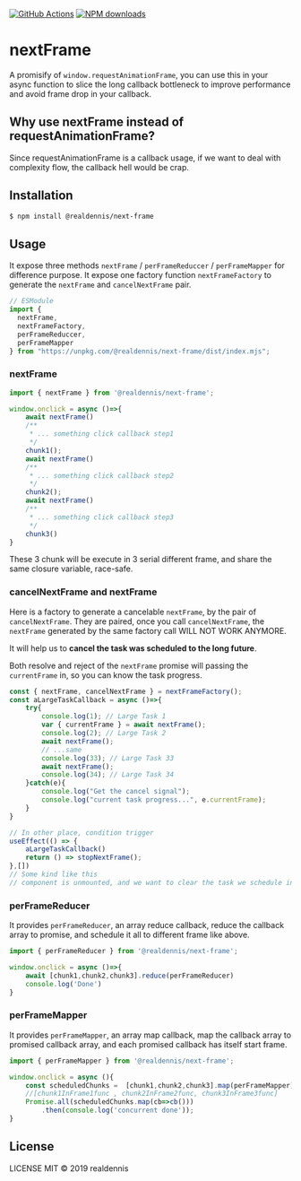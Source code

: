<span class="badge-github-actions"><a href="https://github.com/realdennis/nextFrame/actions" title="View this project on GitHub"><img src="https://github.com/realdennis/nextFrame/workflows/Node%20CI/badge.svg" alt="GitHub Actions" /></a></span>
<span class="badge-npmdownloads"><a href="https://npmjs.org/package/@realdennis/next-frame" title="View this project on NPM"><img src="https://img.shields.io/npm/dm/@realdennis/next-frame.svg" alt="NPM downloads" /></a></span>

# nextFrame

A promisify of `window.requestAnimationFrame`, you can use this in your async function to slice the long callback bottleneck to improve performance and avoid frame drop in your callback.

## Why use nextFrame instead of requestAnimationFrame?

Since requestAnimationFrame is a callback usage, if we want to deal with complexity flow, the callback hell would be crap.

## Installation

```bash
$ npm install @realdennis/next-frame
```

## Usage

It expose three methods `nextFrame` / `perFrameReduccer` / `perFrameMapper` for difference purpose.
It expose one factory function `nextFrameFactory` to generate the `nextFrame` and `cancelNextFrame` pair.

```javascript
// ESModule
import {
  nextFrame,
  nextFrameFactory,
  perFrameReduccer,
  perFrameMapper
} from "https://unpkg.com/@realdennis/next-frame/dist/index.mjs";
```

### nextFrame

```javascript
import { nextFrame } from '@realdennis/next-frame';

window.onclick = async ()=>{
    await nextFrame()
    /**
     * ... something click callback step1
     */
    chunk1();
    await nextFrame()
    /**
     * ... something click callback step2
     */
    chunk2();
    await nextFrame()
    /**
     * ... something click callback step3
     */
    chunk3()
}
```
These 3 chunk will be execute in 3 serial different frame, and share the same closure variable, race-safe.

### cancelNextFrame and nextFrame

Here is a factory to generate a cancelable `nextFrame`, by the pair of `cancelNextFrame`. They are paired, once you call `cancelNextFrame`, the `nextFrame` generated by the same factory call WILL NOT WORK ANYMORE.

It will help us to **cancel the task was scheduled to the long future**.

Both resolve and reject of the `nextFrame` promise will passing the `currentFrame` in, so you can know the task progress.

```javascript
const { nextFrame, cancelNextFrame } = nextFrameFactory();
const aLargeTaskCallback = async ()=>{
    try{
        console.log(1); // Large Task 1
        var { currentFrame } = await nextFrame();
        console.log(2); // Large Task 2
        await nextFrame();
        // ...same
        console.log(33); // Large Task 33
        await nextFrame();
        console.log(34); // Large Task 34
    }catch(e){
        console.log("Get the cancel signal");
        console.log("current task progress...", e.currentFrame);
    }
}

// In other place, condition trigger
useEffect(() => {
    aLargeTaskCallback()
    return () => stopNextFrame();
},[])
// Some kind like this
// component is unmounted, and we want to clear the task we schedule in the future
```


### perFrameReducer

It provides `perFrameReducer`, an array reduce callback, reduce the callback array to promise, and schedule it all to different frame like above.

```javascript
import { perFrameReducer } from '@realdennis/next-frame';

window.onclick = async ()=>{
    await [chunk1,chunk2,chunk3].reduce(perFrameReducer)
    console.log('Done')
}
```

### perFrameMapper

It provides `perFrameMapper`, an array map callback, map the callback array to promised callback array, and each promised callback has itself start frame.

```javascript
import { perFrameMapper } from '@realdennis/next-frame';

window.onclick = async (){
    const scheduledChunks =  [chunk1,chunk2,chunk3].map(perFrameMapper);
    //[chunk1InFrame1func , chunk2InFrame2func, chunk3InFrame3func]
    Promise.all(scheduledChunks.map(cb=>cb()))
        .then(console.log('concurrent done'));
}
```

## License

LICENSE MIT © 2019 realdennis
